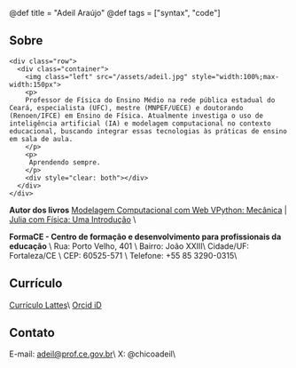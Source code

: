 @def title = "Adeil Araújo"
@def tags = ["syntax", "code"]

## Sobre

~~~
<div class="row">
  <div class="container">
    <img class="left" src="/assets/adeil.jpg" style="width:100%;max-width:150px">
    <p>
    Professor de Física do Ensino Médio na rede pública estadual do Ceará, especialista (UFC), mestre (MNPEF/UECE) e doutorando (Renoen/IFCE) em Ensino de Física. Atualmente investiga o uso de inteligência artificial (IA) e modelagem computacional no contexto educacional, buscando integrar essas tecnologias às práticas de ensino em sala de aula.
    </p>
    <p>
     Aprendendo sempre. 
    </p>
    <div style="clear: both"></div>      
  </div>
</div>
~~~

**Autor dos livros** [Modelagem Computacional com Web VPython: Mecânica](https://lfeditorial.com.br/produto/modelagem-computacional-com-web-vpython-mecanica-2/) | [Julia com Física: Uma Introdução](https://www.seduc.ce.gov.br/wp-content/uploads/sites/37/2023/09/Ebook-02-Julia-com-Fisica.pdf) \\

**FormaCE - Centro de formação e desenvolvimento para profissionais da educação** \\
Rua: Porto Velho, 401 \\
Bairro: João XXIII\\
Cidade/UF: Fortaleza/CE \\
CEP: 60525-571 \\
Telefone: +55 85 3290-0315\\

## Currículo

[Currículo Lattes](https://lattes.cnpq.br/0907363871243704)\\
[Orcid iD](https://orcid.org/0000-0002-5368-6814)

## Contato

E-mail: adeil@prof.ce.gov.br\\
X: @chicoadeil\\

